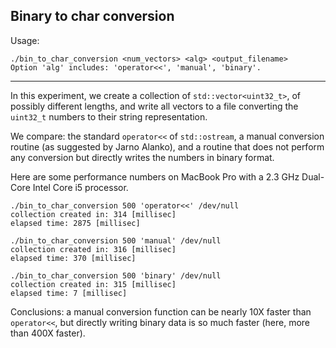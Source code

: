 Binary to char conversion
-------------------------

Usage:

	./bin_to_char_conversion <num_vectors> <alg> <output_filename>
	Option 'alg' includes: 'operator<<', 'manual', 'binary'.


-------------

In this experiment, we create a collection of `std::vector<uint32_t>`, of possibly different lengths, and write all vectors to a file converting the `uint32_t` numbers to their string representation.

We compare: the standard `operator<<` of `std::ostream`, a manual conversion routine (as suggested by Jarno Alanko), and a routine that does not perform any conversion but directly writes the numbers in binary format.

Here are some performance numbers on MacBook Pro with a 2.3 GHz Dual-Core Intel Core i5 processor.


	./bin_to_char_conversion 500 'operator<<' /dev/null
	collection created in: 314 [millisec]
	elapsed time: 2875 [millisec]
	
	./bin_to_char_conversion 500 'manual' /dev/null
	collection created in: 316 [millisec]
	elapsed time: 370 [millisec]
	
	./bin_to_char_conversion 500 'binary' /dev/null
	collection created in: 315 [millisec]
	elapsed time: 7 [millisec]
	
Conclusions: a manual conversion function can be nearly 10X faster than `operator<<`, but directly writing binary data is so much faster (here, more than 400X faster).